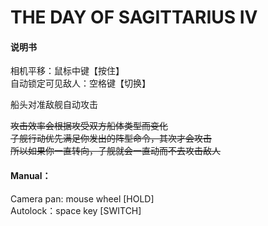 # THE DAY OF SAGITTARIUS IV
#### 说明书

相机平移：鼠标中键【按住】  
自动锁定可见敌人：空格键【切换】

船头对准敌舰自动攻击

~~攻击效率会根据攻受双方船体类型而变化~~  
~~子舰行动优先满足你发出的阵型命令，其次才会攻击~~  
~~所以如果你一直转向，子舰就会一直动而不去攻击敌人~~  
#### Manual：

Camera pan: mouse wheel [HOLD]   
Autolock：space key [SWITCH]
